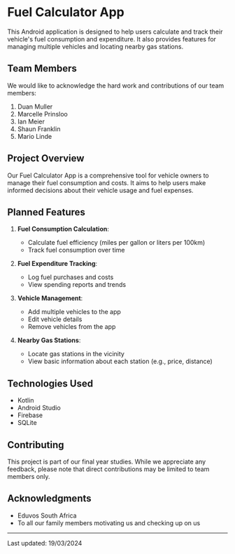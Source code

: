 # Fuel Calculator App

This Android application is designed to help users calculate and track their vehicle's fuel consumption and expenditure. It also provides features for managing multiple vehicles and locating nearby gas stations.

## Team Members

We would like to acknowledge the hard work and contributions of our team members:

1. Duan Muller
2. Marcelle Prinsloo
3. Ian Meier
4. Shaun Franklin
5. Mario Linde

## Project Overview

Our Fuel Calculator App is a comprehensive tool for vehicle owners to manage their fuel consumption and costs. It aims to help users make informed decisions about their vehicle usage and fuel expenses.

## Planned Features

1. **Fuel Consumption Calculation**: 
   - Calculate fuel efficiency (miles per gallon or liters per 100km)
   - Track fuel consumption over time

2. **Fuel Expenditure Tracking**:
   - Log fuel purchases and costs
   - View spending reports and trends

3. **Vehicle Management**:
   - Add multiple vehicles to the app
   - Edit vehicle details
   - Remove vehicles from the app

4. **Nearby Gas Stations**:
   - Locate gas stations in the vicinity
   - View basic information about each station (e.g., price, distance)

## Technologies Used

- Kotlin
- Android Studio
- Firebase
- SQLite

## Contributing

This project is part of our final year studies. While we appreciate any feedback, please note that direct contributions may be limited to team members only.

## Acknowledgments

- Eduvos South Africa
- To all our family members motivating us and checking up on us

---

Last updated: 19/03/2024
